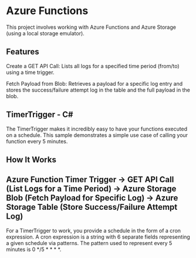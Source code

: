 # Azure Functions
This project involves working with Azure Functions and Azure Storage (using a local storage emulator).

## Features
Create a GET API Call: Lists all logs for a specified time period (from/to) using a time trigger.

Fetch Payload from Blob: Retrieves a payload for a specific log entry and stores the success/failure attempt log in the table and the full payload in the blob.

## TimerTrigger - C#
The TimerTrigger makes it incredibly easy to have your functions executed on a schedule. This sample demonstrates a simple use case of calling your function every 5 minutes.

## How It Works
## Azure Function Timer Trigger → GET API Call (List Logs for a Time Period) → Azure Storage Blob (Fetch Payload for Specific Log) → Azure Storage Table (Store Success/Failure Attempt Log)
For a TimerTrigger to work, you provide a schedule in the form of a cron expression. A cron expression is a string with 6 separate fields representing a given schedule via patterns. The pattern used to represent every 5 minutes is 0 */5 * * * *. 

